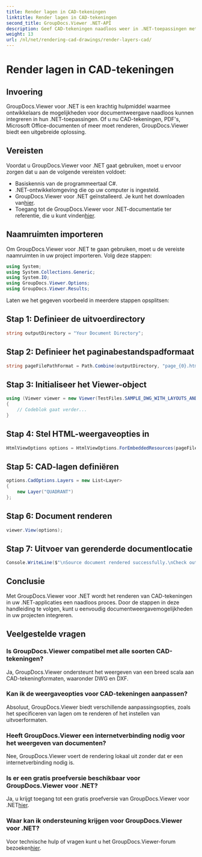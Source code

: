 ```yaml
---
title: Render lagen in CAD-tekeningen
linktitle: Render lagen in CAD-tekeningen
second_title: GroupDocs.Viewer .NET-API
description: Geef CAD-tekeningen naadloos weer in .NET-toepassingen met GroupDocs.Viewer voor .NET. Ontdek weergaveopties, pas lagen aan en meer.
weight: 13
url: /nl/net/rendering-cad-drawings/render-layers-cad/
---
```


# Render lagen in CAD-tekeningen

## Invoering
GroupDocs.Viewer voor .NET is een krachtig hulpmiddel waarmee ontwikkelaars de mogelijkheden voor documentweergave naadloos kunnen integreren in hun .NET-toepassingen. Of u nu CAD-tekeningen, PDF's, Microsoft Office-documenten of meer moet renderen, GroupDocs.Viewer biedt een uitgebreide oplossing.
## Vereisten
Voordat u GroupDocs.Viewer voor .NET gaat gebruiken, moet u ervoor zorgen dat u aan de volgende vereisten voldoet:
- Basiskennis van de programmeertaal C#.
- .NET-ontwikkelomgeving die op uw computer is ingesteld.
-  GroupDocs.Viewer voor .NET geïnstalleerd. Je kunt het downloaden van[hier](https://releases.groupdocs.com/viewer/net/).
-  Toegang tot de GroupDocs.Viewer voor .NET-documentatie ter referentie, die u kunt vinden[hier](https://tutorials.groupdocs.com/viewer/net/).

## Naamruimten importeren
Om GroupDocs.Viewer voor .NET te gaan gebruiken, moet u de vereiste naamruimten in uw project importeren. Volg deze stappen:

```csharp
using System;
using System.Collections.Generic;
using System.IO;
using GroupDocs.Viewer.Options;
using GroupDocs.Viewer.Results;
```

Laten we het gegeven voorbeeld in meerdere stappen opsplitsen:
## Stap 1: Definieer de uitvoerdirectory
```csharp
string outputDirectory = "Your Document Directory";
```
## Stap 2: Definieer het paginabestandspadformaat
```csharp
string pageFilePathFormat = Path.Combine(outputDirectory, "page_{0}.html");
```
## Stap 3: Initialiseer het Viewer-object
```csharp
using (Viewer viewer = new Viewer(TestFiles.SAMPLE_DWG_WITH_LAYOUTS_AND_LAYERS))
{
    // Codeblok gaat verder...
}
```
## Stap 4: Stel HTML-weergaveopties in
```csharp
HtmlViewOptions options = HtmlViewOptions.ForEmbeddedResources(pageFilePathFormat);
```
## Stap 5: CAD-lagen definiëren
```csharp
options.CadOptions.Layers = new List<Layer>
{
    new Layer("QUADRANT")
};
```
## Stap 6: Document renderen
```csharp
viewer.View(options);
```
## Stap 7: Uitvoer van gerenderde documentlocatie
```csharp
Console.WriteLine($"\nSource document rendered successfully.\nCheck output in {outputDirectory}.");
```

## Conclusie
Met GroupDocs.Viewer voor .NET wordt het renderen van CAD-tekeningen in uw .NET-applicaties een naadloos proces. Door de stappen in deze handleiding te volgen, kunt u eenvoudig documentweergavemogelijkheden in uw projecten integreren.
## Veelgestelde vragen
### Is GroupDocs.Viewer compatibel met alle soorten CAD-tekeningen?
Ja, GroupDocs.Viewer ondersteunt het weergeven van een breed scala aan CAD-tekeningformaten, waaronder DWG en DXF.
### Kan ik de weergaveopties voor CAD-tekeningen aanpassen?
Absoluut, GroupDocs.Viewer biedt verschillende aanpassingsopties, zoals het specificeren van lagen om te renderen of het instellen van uitvoerformaten.
### Heeft GroupDocs.Viewer een internetverbinding nodig voor het weergeven van documenten?
Nee, GroupDocs.Viewer voert de rendering lokaal uit zonder dat er een internetverbinding nodig is.
### Is er een gratis proefversie beschikbaar voor GroupDocs.Viewer voor .NET?
 Ja, u krijgt toegang tot een gratis proefversie van GroupDocs.Viewer voor .NET[hier](https://releases.groupdocs.com/).
### Waar kan ik ondersteuning krijgen voor GroupDocs.Viewer voor .NET?
 Voor technische hulp of vragen kunt u het GroupDocs.Viewer-forum bezoeken[hier](https://forum.groupdocs.com/c/viewer/9).